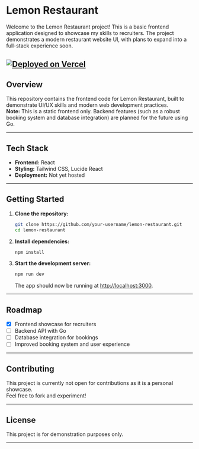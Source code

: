 # Lemon Restaurant
Welcome to the Lemon Restaurant project!
This is a basic frontend application designed to showcase my skills to recruiters. The project demonstrates a modern restaurant website UI, with plans to expand into a full-stack experience soon.

[![Deployed on Vercel](https://img.shields.io/badge/Deployed%20on-Vercel-black?style=for-the-badge&logo=vercel)](https://vercel.com/achrafs-projects-7bc43d08/v0-lemon-restaurant)
---
## Overview

This repository contains the frontend code for Lemon Restaurant, built to demonstrate UI/UX skills and modern web development practices.  
**Note:** This is a static frontend only. Backend features (such as a robust booking system and database integration) are planned for the future using Go.

---

## Tech Stack

- **Frontend:** React
- **Styling:** Tailwind CSS, Lucide React
- **Deployment:** Not yet hosted

---

## Getting Started

1. **Clone the repository:**
    ```bash
    git clone https://github.com/your-username/lemon-restaurant.git
    cd lemon-restaurant
    ```

2. **Install dependencies:**
    ```bash
    npm install
    ```

3. **Start the development server:**
    ```bash
    npm run dev
    ```
    The app should now be running at [http://localhost:3000](http://localhost:3000).

---

## Roadmap

- [x] Frontend showcase for recruiters
- [ ] Backend API with Go
- [ ] Database integration for bookings
- [ ] Improved booking system and user experience

---

## Contributing

This project is currently not open for contributions as it is a personal showcase.  
Feel free to fork and experiment!

---

## License

This project is for demonstration purposes only.

---
